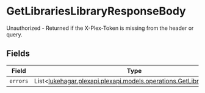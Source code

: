 # GetLibrariesLibraryResponseBody

Unauthorized - Returned if the X-Plex-Token is missing from the header or query.


## Fields

| Field                                                                                                                 | Type                                                                                                                  | Required                                                                                                              | Description                                                                                                           |
| --------------------------------------------------------------------------------------------------------------------- | --------------------------------------------------------------------------------------------------------------------- | --------------------------------------------------------------------------------------------------------------------- | --------------------------------------------------------------------------------------------------------------------- |
| `errors`                                                                                                              | List<[lukehagar.plexapi.plexapi.models.operations.GetLibrariesErrors](../../models/operations/GetLibrariesErrors.md)> | :heavy_minus_sign:                                                                                                    | N/A                                                                                                                   |